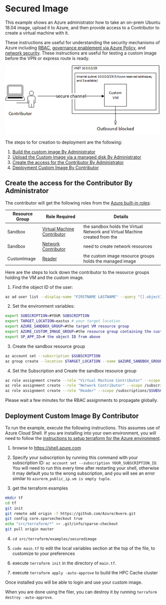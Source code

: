# Secured Image

This example shows an Azure administrator how to take an on-prem Ubuntu 18.04 image, upload it to Azure, and then provide access to a Contributor to create a virtual machine with it.

These instructions are useful for understanding the security mechanisms of Azure including [RBAC](https://docs.microsoft.com/en-us/azure/role-based-access-control/overview), [governance enablement via Azure Policy](https://azure.microsoft.com/en-us/solutions/governance/), and [network security](https://docs.microsoft.com/en-us/azure/security/fundamentals/network-overview).  These instructions are useful for testing a custom image before the VPN or express route is ready.

![The architecture](architecture.png)

The steps to for creation to deployment are the following:
1. [Build the custom image By Administrator](CreateUploadUbuntu.md#build-the-custom-image-by-administrator)
2. [Upload the Custom Image via a managed disk By Administrator](CreateUploadUbuntu.md#upload-the-custom-image-via-a-managed-disk-by-administrator)
3. [Create the access for the Contributor By Administrator](#create-the-access-for-the-contributor-by-administrator)
4. [Deployment Custom Image By Contributor](#deployment-custom-image-by-contributor)

## Create the access for the Contributor By Administrator

The contributor will get the following roles from the [Azure built-in roles](https://docs.microsoft.com/en-us/azure/role-based-access-control/built-in-roles):

   | Resource Group | Role Required | Details |
   | --- | --- | --- |
   | Sandbox | [Virtual Machine Contributor](https://docs.microsoft.com/en-us/azure/role-based-access-control/built-in-roles#virtual-machine-contributor) | the sandbox holds the Virtual Network and Virtual Machine created from the  |
   | Sandbox | [Network Contributor](https://docs.microsoft.com/en-us/azure/role-based-access-control/built-in-roles#network-contributor) | need to create network resources |
   | CustomImage | [Reader](https://docs.microsoft.com/en-us/azure/role-based-access-control/built-in-roles#reader) | the custom image resource groups holds the managed image |

Here are the steps to lock down the contributor to the resource groups holding the VM and the custom image.

1. Find the object ID of the user:
```bash
az ad user list --display-name "FIRSTNAME LASTNAME" --query "[].objectId"
```
2. Set the environment variables:
```bash
export SUBSCRIPTION=#YOUR SUBSCRIPTION
export TARGET_LOCATION=eastus # your target location
export AZURE_SANDBOX_GROUP=#the target VM resource group
export AZURE_CUSTOM_IMAGE_GROUP=#the resource group containing the custom image
export SP_APP_ID=# the object ID from above
```
3. Create the sandbox resource group
```bash
az account set --subscription $SUBSCRIPTION
az group create --location $TARGET_LOCATION --name $AZURE_SANDBOX_GROUP
```
4. Set the Subscription and Create the sandbox resource group
```bash
az role assignment create --role "Virtual Machine Contributor" --scope /subscriptions/$SUBSCRIPTION/resourceGroups/$AZURE_SANDBOX_GROUP --assignee $SP_APP_ID
az role assignment create --role "Network Contributor" --scope /subscriptions/$SUBSCRIPTION/resourceGroups/$AZURE_SANDBOX_GROUP --assignee $SP_APP_ID
az role assignment create --role "Reader" --scope /subscriptions/$SUBSCRIPTION/resourceGroups/$AZURE_CUSTOM_IMAGE_GROUP --assignee $SP_APP_ID
```

Please wait a few minutes for the RBAC assignments to propagate globally.

## Deployment Custom Image By Contributor

To run the example, execute the following instructions.  This assumes use of Azure Cloud Shell.  If you are installing into your own environment, you will need to follow the [instructions to setup terraform for the Azure environment](https://docs.microsoft.com/en-us/azure/terraform/terraform-install-configure).

1. browse to https://shell.azure.com

2. Specify your subscription by running this command with your subscription ID:  ```az account set --subscription YOUR_SUBSCRIPTION_ID```.  You will need to run this every time after restarting your shell, otherwise it may default you to the wrong subscription, and you will see an error similar to `azurerm_public_ip.vm is empty tuple`.

3. get the terraform examples
```bash
mkdir tf
cd tf
git init
git remote add origin -f https://github.com/Azure/Avere.git
git config core.sparsecheckout true
echo "src/terraform/*" >> .git/info/sparse-checkout
git pull origin master
```

4. `cd src/terraform/examples/securedimage`

7. `code main.tf` to edit the local variables section at the top of the file, to customize to your preferences

8. execute `terraform init` in the directory of `main.tf`.

9. execute `terraform apply -auto-approve` to build the HPC Cache cluster

Once installed you will be able to login and use your custom image.

When you are done using the filer, you can destroy it by running `terraform destroy -auto-approve`.